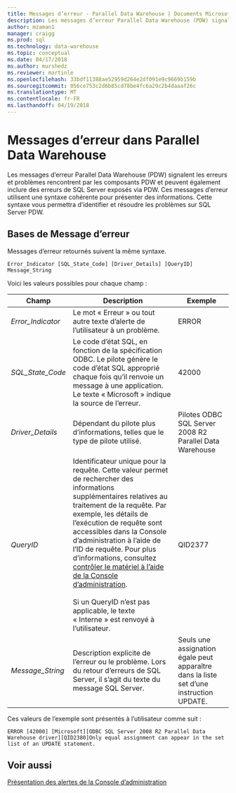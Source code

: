 ```yaml
---
title: Messages d’erreur - Parallel Data Warehouse | Documents Microsoft
description: Les messages d’erreur Parallel Data Warehouse (PDW) signalent les erreurs et problèmes rencontrent par les composants PDW et peuvent également inclure des erreurs de SQL Server exposés via PDW. Ces messages d’erreur utilisent une syntaxe cohérente pour présenter des informations. Cette syntaxe vous permettra d’identifier et de corriger les problèmes.
author: mzaman1
manager: craigg
ms.prod: sql
ms.technology: data-warehouse
ms.topic: conceptual
ms.date: 04/17/2018
ms.author: murshedz
ms.reviewer: martinle
ms.openlocfilehash: 33bdf11388ae52959d264e2df091e9c9669b159b
ms.sourcegitcommit: 056ce753c2d6b85cd78be4fc6a29c2b4daaaf26c
ms.translationtype: MT
ms.contentlocale: fr-FR
ms.lasthandoff: 04/19/2018
---
```

# <a name="error-messages-in-parallel-data-warehouse"></a>Messages d’erreur dans Parallel Data Warehouse

Les messages d’erreur Parallel Data Warehouse (PDW) signalent les erreurs et problèmes rencontrent par les composants PDW et peuvent également inclure des erreurs de SQL Server exposés via PDW. Ces messages d’erreur utilisent une syntaxe cohérente pour présenter des informations. Cette syntaxe vous permettra d’identifier et résoudre les problèmes sur SQL Server PDW.  
  
## <a name="Basics"></a>Bases de Message d’erreur  
Messages d’erreur retournés suivent la même syntaxe.  
  
`Error_Indicator [SQL_State_Code] [Driver_Details] [QueryID] Message_String`  
  
Voici les valeurs possibles pour chaque champ :  
  
|Champ| Description|Exemple|  
|---------|---------------|-----------|  
|*Error_Indicator*|Le mot « Erreur » ou tout autre texte d’alerte de l’utilisateur à un problème.|ERROR|  
|*SQL_State_Code*|Le code d’état SQL, en fonction de la spécification ODBC. Le pilote génère le code d’état SQL approprié chaque fois qu’il renvoie un message à une application. Le texte « Microsoft » indique la source de l’erreur.|42000|  
|*Driver_Details*|Dépendant du pilote plus d’informations, telles que le type de pilote utilisé.|Pilotes ODBC SQL Server 2008 R2 Parallel Data Warehouse|  
|*QueryID*|Identificateur unique pour la requête. Cette valeur permet de rechercher des informations supplémentaires relatives au traitement de la requête. Par exemple, les détails de l’exécution de requête sont accessibles dans la Console d’administration à l’aide de l’ID de requête. Pour plus d’informations, consultez [contrôler le matériel à l’aide de la Console d’administration](monitor-the-appliance-by-using-the-admin-console.md).<br /><br />Si un QueryID n’est pas applicable, le texte « Interne » est renvoyé à l’utilisateur.|QID2377|  
|*Message_String*|Description explicite de l’erreur ou le problème. Lors du retour d’erreurs de SQL Server, il s’agit du texte du message SQL Server.|Seuls une assignation égale peut apparaître dans la liste set d’une instruction UPDATE.|  
  
Ces valeurs de l’exemple sont présentés à l’utilisateur comme suit :  
  
`ERROR [42000] [Microsoft][ODBC SQL Server 2008 R2 Parallel Data Warehouse driver][QID2380]Only equal assignment can appear in the set list of an UPDATE statement.`  
  
## <a name="see-also"></a>Voir aussi  
<!-- MISSING LINKS 
[Common Metadata Query Examples &#40;SQL Server PDW&#41;](../sqlpdw/common-metadata-query-examples-sql-server-pdw.md)  
-->
[Présentation des alertes de la Console d’administration](understanding-admin-console-alerts.md)  
  
